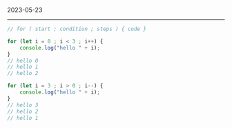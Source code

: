 2023-05-23

----

```js
// for ( start ; condition ; steps ) { code }

for (let i = 0 ; i < 3 ; i++) {
	console.log("hello " + i);
}
// hello 0
// hello 1
// hello 2
```

```js
for (let i = 3 ; i > 0 ; i--) {
	console.log("hello " + i);
}
// hello 3
// hello 2
// hello 1
```






